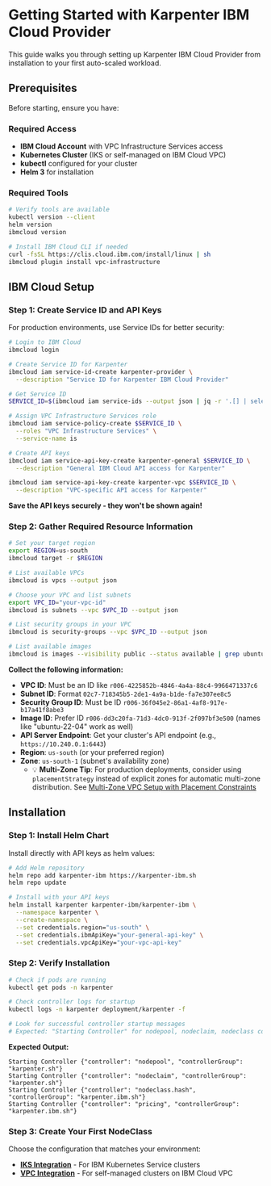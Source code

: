 # Getting Started with Karpenter IBM Cloud Provider

This guide walks you through setting up Karpenter IBM Cloud Provider from installation to your first auto-scaled workload.

## Prerequisites

Before starting, ensure you have:

### Required Access
- **IBM Cloud Account** with VPC Infrastructure Services access
- **Kubernetes Cluster** (IKS or self-managed on IBM Cloud VPC)
- **kubectl** configured for your cluster
- **Helm 3** for installation

### Required Tools
```bash
# Verify tools are available
kubectl version --client
helm version
ibmcloud version

# Install IBM Cloud CLI if needed
curl -fsSL https://clis.cloud.ibm.com/install/linux | sh
ibmcloud plugin install vpc-infrastructure
```

## IBM Cloud Setup

### Step 1: Create Service ID and API Keys
For production environments, use Service IDs for better security:

```bash
# Login to IBM Cloud
ibmcloud login

# Create Service ID for Karpenter
ibmcloud iam service-id-create karpenter-provider \
  --description "Service ID for Karpenter IBM Cloud Provider"

# Get Service ID
SERVICE_ID=$(ibmcloud iam service-ids --output json | jq -r '.[] | select(.name=="karpenter-provider") | .id')

# Assign VPC Infrastructure Services role
ibmcloud iam service-policy-create $SERVICE_ID \
  --roles "VPC Infrastructure Services" \
  --service-name is

# Create API keys
ibmcloud iam service-api-key-create karpenter-general $SERVICE_ID \
  --description "General IBM Cloud API access for Karpenter"

ibmcloud iam service-api-key-create karpenter-vpc $SERVICE_ID \
  --description "VPC-specific API access for Karpenter"
```

**Save the API keys securely - they won't be shown again!**

### Step 2: Gather Required Resource Information

```bash
# Set your target region
export REGION=us-south
ibmcloud target -r $REGION

# List available VPCs
ibmcloud is vpcs --output json

# Choose your VPC and list subnets
export VPC_ID="your-vpc-id"
ibmcloud is subnets --vpc $VPC_ID --output json

# List security groups in your VPC
ibmcloud is security-groups --vpc $VPC_ID --output json

# List available images
ibmcloud is images --visibility public --status available | grep ubuntu
```

**Collect the following information:**

- **VPC ID**: Must be an ID like `r006-4225852b-4846-4a4a-88c4-9966471337c6`
- **Subnet ID**: Format `02c7-718345b5-2de1-4a9a-b1de-fa7e307ee8c5`
- **Security Group ID**: Must be ID `r006-36f045e2-86a1-4af8-917e-b17a41f8abe3`
- **Image ID**: Prefer ID `r006-dd3c20fa-71d3-4dc0-913f-2f097bf3e500` (names like "ubuntu-22-04" work as well)
- **API Server Endpoint**: Get your cluster's API endpoint (e.g., `https://10.240.0.1:6443`)
- **Region**: `us-south` (or your preferred region)
- **Zone**: `us-south-1` (subnet's availability zone)
  - 💡 **Multi-Zone Tip**: For production deployments, consider using `placementStrategy` instead of explicit zones for automatic multi-zone distribution. See [Multi-Zone VPC Setup with Placement Constraints](vpc-integration.md#multi-zone-vpc-setup-with-placement-constraints)

## Installation

### Step 1: Install Helm Chart

Install directly with API keys as helm values:

```bash
# Add Helm repository
helm repo add karpenter-ibm https://karpenter-ibm.sh
helm repo update

# Install with your API keys
helm install karpenter karpenter-ibm/karpenter-ibm \
  --namespace karpenter \
  --create-namespace \
  --set credentials.region="us-south" \
  --set credentials.ibmApiKey="your-general-api-key" \
  --set credentials.vpcApiKey="your-vpc-api-key"
```

### Step 2: Verify Installation
```bash
# Check if pods are running
kubectl get pods -n karpenter

# Check controller logs for startup
kubectl logs -n karpenter deployment/karpenter -f

# Look for successful controller startup messages
# Expected: "Starting Controller" for nodepool, nodeclaim, nodeclass controllers
```

**Expected Output:**
```
Starting Controller {"controller": "nodepool", "controllerGroup": "karpenter.sh"}
Starting Controller {"controller": "nodeclaim", "controllerGroup": "karpenter.sh"}
Starting Controller {"controller": "nodeclass.hash", "controllerGroup": "karpenter.ibm.sh"}
Starting Controller {"controller": "pricing", "controllerGroup": "karpenter.ibm.sh"}
```

### Step 3: Create Your First NodeClass

Choose the configuration that matches your environment:

- **[IKS Integration](iks-integration.md)** - For IBM Kubernetes Service clusters
- **[VPC Integration](vpc-integration.md)** - For self-managed clusters on IBM Cloud VPC
